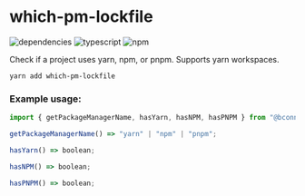# which-pm-lockfile
![dependencies](https://img.shields.io/david/bconnorwhite/which-pm-lockfile)
![typescript](https://img.shields.io/github/languages/top/bconnorwhite/which-pm-lockfile)
![npm](https://img.shields.io/npm/v/which-pm-lockfile)

Check if a project uses yarn, npm, or pnpm. Supports yarn workspaces.

```
yarn add which-pm-lockfile
```

### Example usage:
```js
import { getPackageManagerName, hasYarn, hasNPM, hasPNPM } from "@bconnorwhite/package";

getPackageManagerName() => "yarn" | "npm" | "pnpm";

hasYarn() => boolean;

hasNPM() => boolean;

hasPNPM() => boolean;
```
